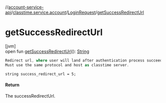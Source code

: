 //[account-service-api](../../../index.md)/[classtime.service.account](../index.md)/[LoginRequest](index.md)/[getSuccessRedirectUrl](get-success-redirect-url.md)

# getSuccessRedirectUrl

[jvm]\
open fun [getSuccessRedirectUrl](get-success-redirect-url.md)(): [String](https://docs.oracle.com/javase/8/docs/api/java/lang/String.html)

```kotlin
Redirect url, where user will land after authentication process succeeds.
Must use the same protocol and host as classtime server.

```
`string success_redirect_url = 5;`

#### Return

The successRedirectUrl.
